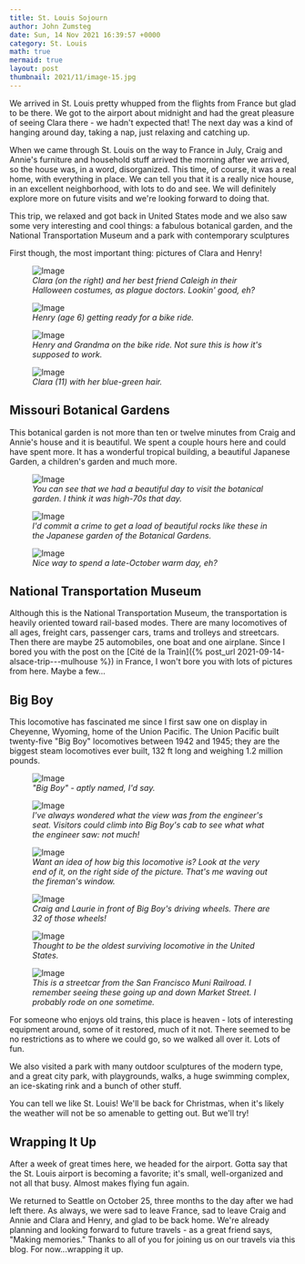 ```yaml
---
title: St. Louis Sojourn
author: John Zumsteg
date: Sun, 14 Nov 2021 16:39:57 +0000
category: St. Louis
math: true
mermaid: true
layout: post
thumbnail: 2021/11/image-15.jpg
---
```

We arrived in St. Louis pretty whupped from the flights from France but glad to be there. We got to the airport about midnight and had the great pleasure of seeing Clara there - we hadn't expected that! The next day was a kind of hanging around day, taking a nap, just relaxing and catching up. 

When we came through St. Louis on the way to France in July, Craig and Annie's furniture and household stuff arrived the morning after we arrived, so the house was, in a word, disorganized. This time, of course, it was a real home, with everything in place. We can tell you that it is a really nice house, in an excellent neighborhood, with lots to do and see. We will definitely explore more on future visits and we're looking forward to doing that. 

This trip, we relaxed and got back in United States mode and we also saw some very interesting and cool things: a fabulous botanical garden, and the National Transportation Museum and a park with contemporary sculptures

First though, the most important thing: pictures of Clara and Henry!

<figure>
	<img  class = "portrait"  src="{{"/assets/images/2021/11/image-15.jpg" | prepend: site.baseurl  }}" alt="Image" />
	<figcaption><em>Clara (on the right) and her best friend Caleigh in their Halloween costumes, as plague doctors. Lookin' good, eh?</em></figcaption>
</figure>



<figure >
	<img class = "portrait" src="{{ "/assets/images/2021/11/image-16.jpg" | prepend: site.baseurl  }}" alt="Image" />
	<figcaption class="center"><em>Henry (age 6) getting ready for a bike ride.</em></figcaption>
</figure>



<figure >
	<img  class = "landscape" src="{{"/assets/images/2021/11/image-17.jpg" | prepend: site.baseurl  }}" alt="Image" />
	<figcaption class="center" ><em>Henry and Grandma on the bike ride. Not sure this is how it's supposed to work.</em></figcaption>
</figure>



<figure class = "portrait" >
	<img  class = "portrait"  src="{{"/assets/images/2021/11/image-2.jpg" | prepend: site.baseurl  }}" alt="Image" />
	<figcaption class="center"><em>Clara (11) with her blue-green hair.</em></figcaption>
</figure>


<h2>Missouri Botanical Gardens</h2>
This botanical garden is not more than ten or twelve minutes from Craig and Annie's house and it is beautiful. We spent a couple hours here and could have spent more. It has a wonderful tropical building, a beautiful Japanese Garden, a children's garden and much more. 

<figure>
	<img  class = "landscape" src="{{"/assets/images/2021/11/image-8.jpg" | prepend: site.baseurl  }}" alt="Image" />
	<figcaption><em>You can see that we had a beautiful day to visit the botanical garden. I think it was high-70s that day.</em></figcaption>
</figure>



<figure>
	<img  class = "landscape" src="{{"/assets/images/2021/11/image-7.jpg" | prepend: site.baseurl  }}" alt="Image" />
	<figcaption><em>I'd commit a crime to get a load of beautiful rocks like these in the Japanese garden of the Botanical Gardens.</em></figcaption>
</figure>


<!-- 
<figure>
	<img class = "landscape" src="{{"/assets/images/2021/11/image-4.jpg" | prepend: site.baseurl  }}" alt="Image" />
	<figcaption><em>Seattle artist Dale Chihuly had these glass creations in a pond in the tropical greenhouse. Don't they look like an exotic bird?</em></figcaption>
</figure> -->



<figure>
	<img  class = "landscape" src="{{"/assets/images/2021/11/image-21.jpg" | prepend: site.baseurl  }}" alt="Image" />
	<figcaption class="center"><em>Nice way to spend a late-October warm day, eh?</em></figcaption>
</figure>


<h2>National Transportation Museum</h2>
Although this is the National Transportation Museum, the transportation is heavily oriented toward rail-based modes. There are many locomotives of all ages, freight cars, passenger cars, trams and trolleys and streetcars. Then there are maybe 25 automobiles, one boat and one airplane. Since I bored you with the post on the [Cité de la Train]({% post_url 2021-09-14-alsace-trip---mulhouse %}) in France, I won't bore you with lots of pictures from here. Maybe a few...

<h2>Big Boy </h2>
This locomotive has fascinated me since I first saw one on display in Cheyenne, Wyoming, home of the Union Pacific. The Union Pacific built twenty-five "Big Boy" locomotives between 1942 and 1945; they are the biggest steam locomotives ever built, 132 ft long and weighing 1.2 million pounds.  

<figure>
	<img class = "landscape" src="{{"/assets/images/2021/11/image-11.jpg" | prepend: site.baseurl  }}" alt="Image" />
	<figcaption class="wide" ><em>"Big Boy" - aptly named, I'd say.</em></figcaption>
</figure>



<figure>
	<img  class = "portrait"  src="{{"/assets/images/2021/11/image-10.jpg" | prepend: site.baseurl  }}" alt="Image" />
	<figcaption><em>I've always wondered what the view was from the engineer's seat. Visitors could climb into Big Boy's cab to see what what the engineer saw: not much!</em></figcaption>
</figure>



<figure>
	<img  class = "landscape" src="{{"/assets/images/2021/11/image-9.jpg" | prepend: site.baseurl  }}" alt="Image" />
	<figcaption><em>Want an idea of how big this locomotive is? Look at the very end of it, on the right side of the picture. That's me waving out the fireman's window.</em></figcaption>
</figure>



<figure>
	<img class = "landscape" src="{{"/assets/images/2021/11/image-12.jpg" | prepend: site.baseurl  }}" alt="Image" />
	<figcaption><em>Craig and Laurie in front of Big Boy's driving wheels. There are 32 of those wheels!</em></figcaption>
</figure>



<figure>
	<img  class = "landscape" src="{{"/assets/images/2021/11/image-13.jpg" | prepend: site.baseurl  }}" alt="Image" />
	<figcaption><em>Thought to be the oldest surviving locomotive in the United States.</em></figcaption>
</figure>



<figure>
	<img  class = "landscape" src="{{"/assets/images/2021/11/image-14.jpg" | prepend: site.baseurl  }}" alt="Image" />
	<figcaption><em>This is a streetcar from the San Francisco Muni Railroad. I remember seeing these going up and down Market Street. I probably rode on one sometime.</em></figcaption>
</figure>



For someone who enjoys old trains, this place is heaven - lots of interesting equipment around, some of it restored, much of it not. There seemed to be no restrictions as to where we could go, so we walked all over it. Lots of fun.

We also visited a park with many outdoor sculptures of the modern type, and a great city park, with playgrounds, walks, a huge swimming complex, an ice-skating rink and a bunch of other stuff. 

You can tell we like St. Louis! We'll be back for Christmas, when it's likely the weather will not be so amenable to getting out. But we'll try!
<h2>Wrapping It Up</h2>
After a week of great times here, we headed for the airport. Gotta say that the St. Louis airport is becoming a favorite; it's small, well-organized and not all that busy. Almost makes flying fun again.

We returned to Seattle on October 25, three months to the day after we had left there. As always, we were sad to leave France, sad to leave Craig and Annie and Clara and Henry, and glad to be back home. We're already planning and looking forward to future travels - as a great friend says, "Making memories." Thanks to all of you for joining us on our travels via this blog. For now...wrapping it up. 
